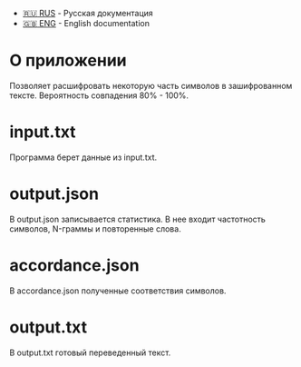 - [:ru: RUS](./README.ru.md) - Русская документация
- [:uk: ENG](./README.md) - English documentation

# О приложении
Позволяет расшифровать некоторую часть символов в зашифрованном тексте. Вероятность совпадения 80% - 100%.
# input.txt
Программа берет данные из input.txt.
# output.json
В output.json записывается статистика. В нее входит частотность символов, N-граммы и повторенные слова.
# accordance.json
В accordance.json полученные соответствия символов.
# output.txt
В output.txt готовый переведенный текст.

